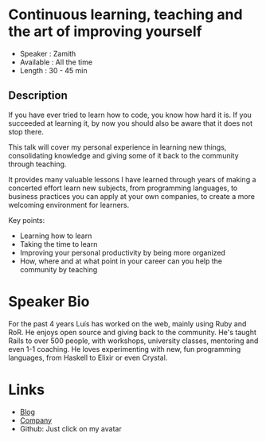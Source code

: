 # Continuous learning, teaching and the art of improving yourself

* Speaker   : Zamith
* Available : All the time
* Length    : 30 - 45 min

## Description

If you have ever tried to learn how to code, you know how hard it is. If you
succeeded at learning it, by now you should also be aware that it does not stop
there.

This talk will cover my personal experience in learning new things,
consolidating knowledge and giving some of it back to the community through
teaching.

It provides many valuable lessons I have learned through years of making a
concerted effort learn new subjects, from programming languages, to business
practices you can apply at your own companies, to create a more welcoming
environment for learners.

Key points:

* Learning how to learn
* Taking the time to learn
* Improving your personal productivity by being more organized
* How, where and at what point in your career can you help the community by
  teaching

# Speaker Bio

For the past 4 years Luís has worked on the web, mainly using Ruby and RoR. He
enjoys open source and giving back to the community. He's taught Rails to over
500 people, with workshops, university classes, mentoring and even 1-1 coaching.
He loves experimenting with new, fun programming languages, from Haskell to
Elixir or even Crystal.

# Links

* [Blog](https://subvisual.co/blog/)
* [Company](https://subvisual.co/)
* Github: Just click on my avatar
